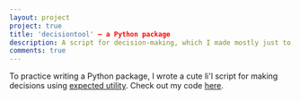 ```yaml
---
layout: project
project: true
title: 'decisiontool' – a Python package
description: A script for decision-making, which I made mostly just to try building a Python package.
comments: true
---
```


To practice writing a Python package, I wrote a cute li'l script for making decisions using [expected utility](https://en.wikipedia.org/wiki/Expected_utility_hypothesis). Check out my code [here](https://github.com/laingdk/decisiontool).